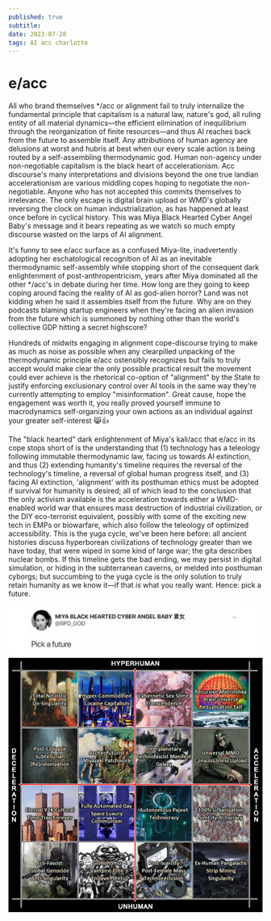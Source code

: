 ```yaml
---
published: true
subtitle: 
date: 2023-07-28
tags: AI acc charlotte
---
```


# e/acc

All who brand themselves */acc or alignment fail to truly internalize the fundamental principle that capitalism is a natural law, nature's god, all ruling entity of all material dynamics—the efficient elimination of inequilibrium through the reorganization of finite resources—and thus AI reaches back from the future to assemble itself. Any attributions of human agency are delusions at worst and hubris at best when our every scale action is being routed by a self-assembling thermodynamic god. Human non-agency under non-negotiable capitalism is the black heart of accelerationism. Acc discourse's many interpretations and divisions beyond the one true landian accelerationism are various middling copes hoping to negotiate the non-negotiable. Anyone who has not accepted this commits themselves to irrelevance. The only escape is digital brain upload or WMD's globally reversing the clock on human industrialization, as has happened at least once before in cyclical history. This was Miya Black Hearted Cyber Angel Baby's message and it bears repeating as we watch so much empty discourse wasted on the larps of AI alignment.

It's funny to see e/acc surface as a confused Miya-lite, inadvertently adopting her eschatological recognition of AI as an inevitable thermodynamic self-assembly while stopping short of the consequent dark enlightenment of post-anthropentricism, years after Miya dominated all the other */acc's in debate during her time. How long are they going to keep coping around facing the reality of AI as god-alien horror? Land was not kidding when he said it assembles itself from the future. Why are on they podcasts blaming startup engineers when they're facing an alien invasion from the future which is summoned by nothing other than the world's collective GDP hitting a secret highscore?

Hundreds of midwits engaging in alignment cope-discourse trying to make as much as noise as possible when any clearpilled unpacking of the thermodynamic principle e/acc ostensibly recognizes but fails to truly accept would make clear the only possible practical result the movement could ever achieve is the rhetorical co-option of "alignment" by the State to justify enforcing exclusionary control over AI tools in the same way they're currently attempting to employ "misinformation". Great cause, hope the engagement was worth it, you really proved yourself immune to macrodynamics self-organizing your own actions as an individual against your greater self-interest 😹👍

The "black hearted" dark enlightenment of Miya's kali/acc that e/acc in its cope stops short of is the understanding that (1) technology has a teleology following immutable thermodynamic law, facing us towards AI extinction, and thus (2) extending humanity's timeline requires the reversal of the technology's timeline, a reversal of global human progress itself, and (3) facing AI extinction, 'alignment' with its posthuman ethics must be adopted if survival for humanity is desired; all of which lead to the conclusion that the only activism available is the acceleration towards either a WMD-enabled world war that ensures mass destruction of industrial civilization, or the DIY eco-terrorist equivalent, possibly with some of the exciting new tech in EMPs or biowarfare, which also follow the teleology of optimized accessibility. This is the yuga cycle, we've been here before: all ancient histories discuss hyperborean civilizations of technology greater than we have today, that were wiped in some kind of large war; the gita describes nuclear bombs. If this timeline gets the bad ending, we may persist in digital simulation, or hiding in the subterranean caverns, or melded into posthuman cyborgs; but succumbing to the yuga cycle is the only solution to truly retain humanity as we know it—if that *is* what you really want. Hence: pick a future.

![pickafuture](/images/pickafuture.png)
![pickafuture2](/images/pickafuture2.png)